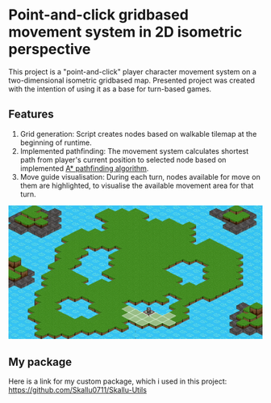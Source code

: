 # Point-and-click gridbased movement system in 2D isometric perspective
This project is a "point-and-click" player character movement system on a two-dimensional isometric gridbased map.
Presented project was created with the intention of using it as a base for turn-based games.

## Features
1. Grid generation:
Script creates nodes based on walkable tilemap at the beginning of runtime.
2. Implemented pathfinding:
The movement system calculates shortest path from player's current position to selected node based on implemented [A* pathfinding algorithm](https://en.wikipedia.org/wiki/A*_search_algorithm).
3. Move guide visualisation:
During each turn, nodes available for move on them are highlighted, to visualise the available movement area for that turn.

<img src="images/project.gif">

## My package
Here is a link for my custom package, which i used in this project:
https://github.com/Skallu0711/Skallu-Utils
